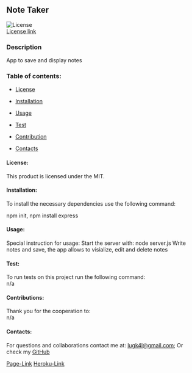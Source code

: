 ## Note Taker

![License](https://img.shields.io/badge/License-MIT-blue.svg)<br>
[License link](https://choosealicense.com/licenses/?q=MIT/)<br>

### Description

App to save and display notes

### Table of contents:

- [License](#license)

- [Installation](#installation)

- [Usage](#usage)

- [Test](#test)

- [Contribution](#contributions)

- [Contacts](#contacts)

#### License:

This product is licensed under the MIT.<br>

#### Installation:

To install the necessary dependencies use the following command:

npm init, npm install express

#### Usage:

Special instruction for usage:
Start the server with: node server.js
Write notes and save, the app allows to visialize, edit and delete notes

#### Test:

To run tests on this project run the following command: <br>
n/a

#### Contributions:

Thank you for the cooperation to:<br>
n/a

#### Contacts:

For questions and collaborations contact me at: [lugk4l@gmail.com](mailto:lugk4l@gmail.com);
Or check my [GitHub](https://github.com/Gio86krt)

[Page-Link](https://gio86krt.github.io/noteTaker/)
[Heroku-Link](https://notetakerapp01.herokuapp.com/)
